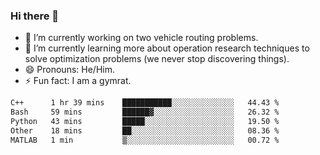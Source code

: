 ### Hi there 👋

- 🔭 I’m currently working on two vehicle routing problems.
- 🌱 I’m currently learning more about operation research techniques to solve optimization problems (we never stop discovering things).
- 😄 Pronouns: He/Him.
- ⚡ Fun fact: I am a gymrat.

<!-- - 📫 How to reach me: [oscarale930719@gmail.com](mailto:oscarale930719@gmail.com) -->

<!--
**oscaralejandro1907/oscaralejandro1907** is a ✨ _special_ ✨ repository because its `README.md` (this file) appears on your GitHub profile.

Here are some ideas to get you started:

- 🔭 I’m currently working on ...
- 🌱 I’m currently learning ...
- 👯 I’m looking to collaborate on ...
- 🤔 I’m looking for help with ...
- 💬 Ask me about ...
- 📫 How to reach me: ...
- 😄 Pronouns: ...
- ⚡ Fun fact: ...
-->

<!--START_SECTION:waka-->

```txt
C++      1 hr 39 mins    ███████████░░░░░░░░░░░░░░   44.43 %
Bash     59 mins         ██████▓░░░░░░░░░░░░░░░░░░   26.32 %
Python   43 mins         █████░░░░░░░░░░░░░░░░░░░░   19.50 %
Other    18 mins         ██░░░░░░░░░░░░░░░░░░░░░░░   08.36 %
MATLAB   1 min           ▒░░░░░░░░░░░░░░░░░░░░░░░░   00.72 %
```

<!--END_SECTION:waka-->
